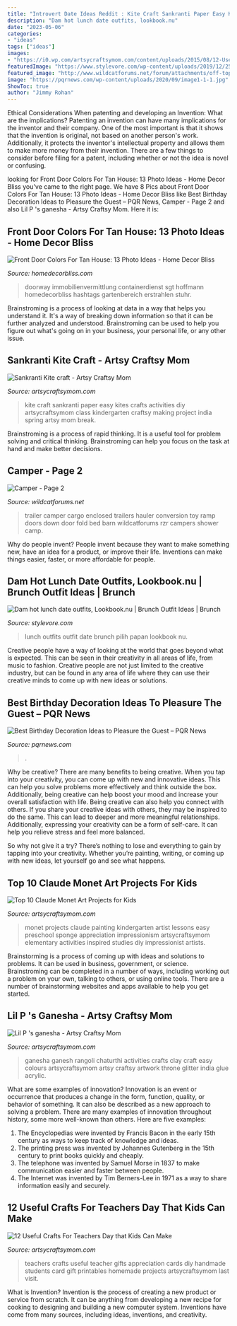 ```yaml
---
title: "Introvert Date Ideas Reddit : Kite Craft Sankranti Paper Easy Kites Crafts Activities Diy Artsycraftsymom Class Kindergarten Craftsy Making Project India Spring Artsy Mom Break"
description: "Dam hot lunch date outfits, lookbook.nu"
date: "2023-05-06"
categories:
- "ideas"
tags: ["ideas"]
images:
- "https://i0.wp.com/artsycraftsymom.com/content/uploads/2015/08/12-Useful-Crafts-For-Teachers-Day-that-Kids-Can-Make-1.jpg?fit=680%2C960&amp;ssl=1"
featuredImage: "https://www.stylevore.com/wp-content/uploads/2019/12/25810c5271d556b2ffb2507c7b17f608.jpg"
featured_image: "http://www.wildcatforums.net/forum/attachments/off-topic-discussion/3071d1336431464-camper-eca866d7.jpg"
image: "https://pqrnews.com/wp-content/uploads/2020/09/image1-1-1.jpg"
ShowToc: true
author: "Jimmy Rohan"
---
```



Ethical Considerations When patenting and developing an Invention: What are the implications?
Patenting an invention can have many implications for the inventor and their company. One of the most important is that it shows that the invention is original, not based on another person's work. Additionally, it protects the inventor's intellectual property and allows them to make more money from their invention. There are a few things to consider before filing for a patent, including whether or not the idea is novel or confusing.

	

		
looking for Front Door Colors For Tan House: 13 Photo Ideas - Home Decor Bliss you've came to the right page. We have 8 Pics about Front Door Colors For Tan House: 13 Photo Ideas - Home Decor Bliss like Best Birthday Decoration Ideas to Pleasure the Guest – PQR News, Camper - Page 2 and also Lil P &#039;s ganesha - Artsy Craftsy Mom. Here it is:
		
    
## Front Door Colors For Tan House: 13 Photo Ideas - Home Decor Bliss

<img loading=lazy src="https://homedecorbliss.com/wp-content/uploads/2020/02/Modern-dark-blue-wooden-front-door-decorated-with-garland.jpg" onerror="this.onerror=null;this.src='https://tse1.mm.bing.net/th?id=OIP.NIy2AJHSqmlj0j5gUDzYnwHaJ4&amp;pid=15.1';" alt="Front Door Colors For Tan House: 13 Photo Ideas - Home Decor Bliss">

_Source: homedecorbliss.com_

>doorway immobilienvermittlung containerdienst sgt hoffmann homedecorbliss hashtags gartenbereich erstrahlen stuhr. 

	

Brainstroming is a process of looking at data in a way that helps you understand it. It's a way of breaking down information so that it can be further analyzed and understood. Brainstroming can be used to help you figure out what's going on in your business, your personal life, or any other issue.

    
## Sankranti Kite Craft - Artsy Craftsy Mom

<img loading=lazy src="https://artsycraftsymom.com/content/uploads/2013/11/Sankranti-Kite-craft.jpg" onerror="this.onerror=null;this.src='https://tse4.mm.bing.net/th?id=OIP.WHf-lwZHzd4IWOqQM_wergAAAA&amp;pid=15.1';" alt="Sankranti Kite craft - Artsy Craftsy Mom">

_Source: artsycraftsymom.com_

>kite craft sankranti paper easy kites crafts activities diy artsycraftsymom class kindergarten craftsy making project india spring artsy mom break. 

	

Brainstroming is a process of rapid thinking. It is a useful tool for problem solving and critical thinking. Brainstroming can help you focus on the task at hand and make better decisions.

    
## Camper - Page 2

<img loading=lazy src="http://www.wildcatforums.net/forum/attachments/off-topic-discussion/3071d1336431464-camper-eca866d7.jpg" onerror="this.onerror=null;this.src='https://tse3.mm.bing.net/th?id=OIP.IpI7TP1KG4krCy-8OAgYhQHaE8&amp;pid=15.1';" alt="Camper - Page 2">

_Source: wildcatforums.net_

>trailer camper cargo enclosed trailers hauler conversion toy ramp doors down door fold bed barn wildcatforums rzr campers shower camp. 

	

Why do people invent?
People invent because they want to make something new, have an idea for a product, or improve their life. Inventions can make things easier, faster, or more affordable for people.

    
## Dam Hot Lunch Date Outfits, Lookbook.nu | Brunch Outfit Ideas | Brunch

<img loading=lazy src="https://www.stylevore.com/wp-content/uploads/2019/12/25810c5271d556b2ffb2507c7b17f608.jpg" onerror="this.onerror=null;this.src='https://tse3.mm.bing.net/th?id=OIP.E0-on7TU6ZyTbmIiqGijXgHaJ4&amp;pid=15.1';" alt="Dam hot lunch date outfits, Lookbook.nu | Brunch Outfit Ideas | Brunch">

_Source: stylevore.com_

>lunch outfits outfit date brunch pilih papan lookbook nu. 

	

Creative people have a way of looking at the world that goes beyond what is expected. This can be seen in their creativity in all areas of life, from music to fashion. Creative people are not just limited to the creative industry, but can be found in any area of life where they can use their creative minds to come up with new ideas or solutions.

    
## Best Birthday Decoration Ideas To Pleasure The Guest – PQR News

<img loading=lazy src="https://pqrnews.com/wp-content/uploads/2020/09/image1-1-1.jpg" onerror="this.onerror=null;this.src='https://tse2.mm.bing.net/th?id=OIP.Hdl9kRkUKDNDlXtPaj1ChAHaD4&amp;pid=15.1';" alt="Best Birthday Decoration Ideas to Pleasure the Guest – PQR News">

_Source: pqrnews.com_

>. 

	

Why be creative?
There are many benefits to being creative. When you tap into your creativity, you can come up with new and innovative ideas. This can help you solve problems more effectively and think outside the box. Additionally, being creative can help boost your mood and increase your overall satisfaction with life.
Being creative can also help you connect with others. If you share your creative ideas with others, they may be inspired to do the same. This can lead to deeper and more meaningful relationships. Additionally, expressing your creativity can be a form of self-care. It can help you relieve stress and feel more balanced.

So why not give it a try? There’s nothing to lose and everything to gain by tapping into your creativity. Whether you’re painting, writing, or coming up with new ideas, let yourself go and see what happens.

    
## Top 10 Claude Monet Art Projects For Kids

<img loading=lazy src="https://i0.wp.com/artsycraftsymom.com/content/uploads/2015/08/Pin.png?fit=761%2C1061&amp;ssl=1" onerror="this.onerror=null;this.src='https://tse2.mm.bing.net/th?id=OIP.OZLeG3G7tQhAEpwe4p559AHaKU&amp;pid=15.1';" alt="Top 10 Claude Monet Art Projects for Kids">

_Source: artsycraftsymom.com_

>monet projects claude painting kindergarten artist lessons easy preschool sponge appreciation impressionism artsycraftsymom elementary activities inspired studies diy impressionist artists. 

	

Brainstorming is a process of coming up with ideas and solutions to problems. It can be used in business, government, or science. Brainstroming can be completed in a number of ways, including working out a problem on your own, talking to others, or using online tools. There are a number of brainstorming websites and apps available to help you get started.

    
## Lil P &#039;s Ganesha - Artsy Craftsy Mom

<img loading=lazy src="https://artsycraftsymom.com/content/uploads/2013/11/1-IMG_2226.jpg" onerror="this.onerror=null;this.src='https://tse3.mm.bing.net/th?id=OIP.cKEihABfxB9d2zOJWfHw1wAAAA&amp;pid=15.1';" alt="Lil P &#039;s ganesha - Artsy Craftsy Mom">

_Source: artsycraftsymom.com_

>ganesha ganesh rangoli chaturthi activities crafts clay craft easy colours artsycraftsymom artsy craftsy artwork throne glitter india glue acrylic. 

	

What are some examples of innovation?
Innovation is an event or occurrence that produces a change in the form, function, quality, or behavior of something. It can also be described as a new approach to solving a problem. There are many examples of innovation throughout history, some more well-known than others. Here are five examples:
1. The Encyclopedias were invented by Francis Bacon in the early 15th century as ways to keep track of knowledge and ideas.
2. The printing press was invented by Johannes Gutenberg in the 15th century to print books quickly and cheaply.
3. The telephone was invented by Samuel Morse in 1837 to make communication easier and faster between people. 
4. The Internet was invented by Tim Berners-Lee in 1971 as a way to share information easily and securely. 

    
## 12 Useful Crafts For Teachers Day That Kids Can Make

<img loading=lazy src="https://i0.wp.com/artsycraftsymom.com/content/uploads/2015/08/12-Useful-Crafts-For-Teachers-Day-that-Kids-Can-Make-1.jpg?fit=680%2C960&amp;ssl=1" onerror="this.onerror=null;this.src='https://tse3.mm.bing.net/th?id=OIP.2jeIpDzLZyWFoASS2r29QAHaKd&amp;pid=15.1';" alt="12 Useful Crafts For Teachers Day that Kids Can Make">

_Source: artsycraftsymom.com_

>teachers crafts useful teacher gifts appreciation cards diy handmade students card gift printables homemade projects artsycraftsymom last visit. 

	

What is Invention?
Invention is the process of creating a new product or service from scratch. It can be anything from developing a new recipe for cooking to designing and building a new computer system. Inventions have come from many sources, including ideas, inventions, and creativity.

